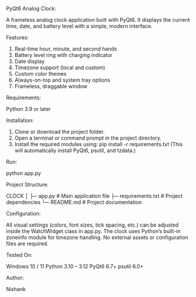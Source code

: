 PyQt6 Analog Clock:

A frameless analog clock application built with PyQt6.
It displays the current time, date, and battery level with a simple, modern interface.

Features:

 1. Real-time hour, minute, and second hands
 2. Battery level ring with charging indicator
 3. Date display
 4. Timezone support (local and custom)
 5. Custom color themes
 6. Always-on-top and system tray options
 7. Frameless, draggable window

Requirements:

Python 3.9 or later

Installation:

 1. Clone or download the project folder.
 2. Open a terminal or command prompt in the project directory.
 3. Install the required modules using:
    pip install -r requirements.txt
    (This will automatically install PyQt6, psutil, and tzdata.)

Run:

python app.py

Project Structure:

CLOCK
 │
 ├─ app.py            # Main application file
 ├─ requirements.txt  # Project dependencies
 └─ README.md         # Project documentation

Configuration:

All visual settings (colors, font sizes, tick spacing, etc.) can be adjusted inside the WatchWidget class in app.py.
The clock uses Python’s built-in zoneinfo module for timezone handling.
No external assets or configuration files are required.

Tested On:

Windows 10 / 11
Python 3.10 – 3.12
PyQt6 6.7+
psutil 6.0+

Author:

Nishank

